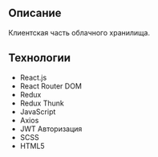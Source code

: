 
## Описание
Клиентская часть облачного хранилища.

## Технологии
* React.js
* React Router DOM
* Redux
* Redux Thunk
* JavaScript
* Axios
* JWT Авторизация
* SCSS
* HTML5
